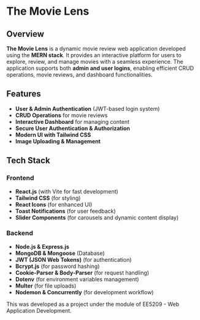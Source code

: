 # The Movie Lens

## Overview
**The Movie Lens** is a dynamic movie review web application developed using the **MERN stack**. It provides an interactive platform for users to explore, review, and manage movies with a seamless experience. The application supports both **admin and user logins**, enabling efficient CRUD operations, movie reviews, and dashboard functionalities.

## Features
- **User & Admin Authentication** (JWT-based login system)
- **CRUD Operations** for movie reviews
- **Interactive Dashboard** for managing content
- **Secure User Authentication & Authorization**
- **Modern UI with Tailwind CSS**
- **Image Uploading & Management**

## Tech Stack
### Frontend
- **React.js** (with Vite for fast development)
- **Tailwind CSS** (for styling)
- **React Icons** (for enhanced UI)
- **Toast Notifications** (for user feedback)
- **Slider Components** (for carousels and dynamic content display)

### Backend
- **Node.js & Express.js**
- **MongoDB & Mongoose** (Database)
- **JWT (JSON Web Tokens)** (for authentication)
- **Bcrypt.js** (for password hashing)
- **Cookie-Parser & Body-Parser** (for request handling)
- **Dotenv** (for environment variables management)
- **Multer** (for file uploads)
- **Nodemon & Concurrently** (for development workflow)

This was developed as a project under the module of EE5209 - Web Application Development.



